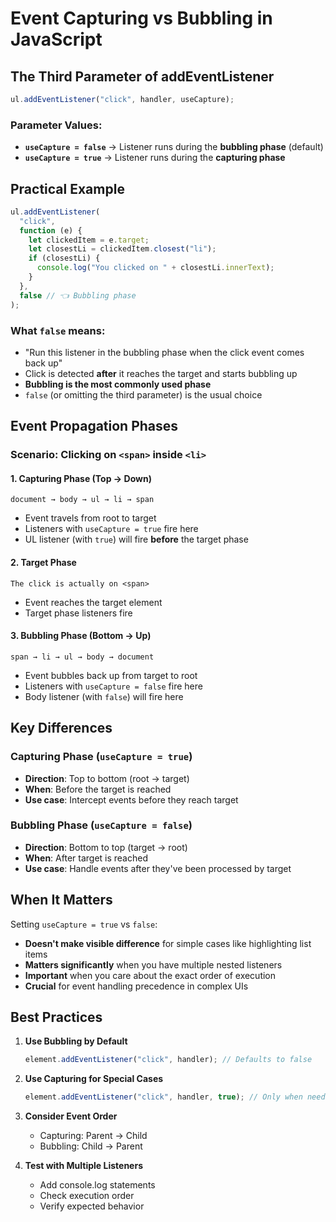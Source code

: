 # Event Capturing vs Bubbling in JavaScript

## The Third Parameter of addEventListener

```javascript
ul.addEventListener("click", handler, useCapture);
```

### Parameter Values:

- **`useCapture = false`** → Listener runs during the **bubbling phase** (default)
- **`useCapture = true`** → Listener runs during the **capturing phase**

## Practical Example

```javascript
ul.addEventListener(
  "click",
  function (e) {
    let clickedItem = e.target;
    let closestLi = clickedItem.closest("li");
    if (closestLi) {
      console.log("You clicked on " + closestLi.innerText);
    }
  },
  false // 👈 Bubbling phase
);
```

### What `false` means:

- "Run this listener in the bubbling phase when the click event comes back up"
- Click is detected **after** it reaches the target and starts bubbling up
- **Bubbling is the most commonly used phase**
- `false` (or omitting the third parameter) is the usual choice

## Event Propagation Phases

### Scenario: Clicking on `<span>` inside `<li>`

#### 1. Capturing Phase (Top → Down)

```
document → body → ul → li → span
```

- Event travels from root to target
- Listeners with `useCapture = true` fire here
- UL listener (with `true`) will fire **before** the target phase

#### 2. Target Phase

```
The click is actually on <span>
```

- Event reaches the target element
- Target phase listeners fire

#### 3. Bubbling Phase (Bottom → Up)

```
span → li → ul → body → document
```

- Event bubbles back up from target to root
- Listeners with `useCapture = false` fire here
- Body listener (with `false`) will fire here

## Key Differences

### Capturing Phase (`useCapture = true`)

- **Direction**: Top to bottom (root → target)
- **When**: Before the target is reached
- **Use case**: Intercept events before they reach target

### Bubbling Phase (`useCapture = false`)

- **Direction**: Bottom to top (target → root)
- **When**: After target is reached
- **Use case**: Handle events after they've been processed by target

## When It Matters

Setting `useCapture = true` vs `false`:

- **Doesn't make visible difference** for simple cases like highlighting list items
- **Matters significantly** when you have multiple nested listeners
- **Important** when you care about the exact order of execution
- **Crucial** for event handling precedence in complex UIs

## Best Practices

1. **Use Bubbling by Default**

   ```javascript
   element.addEventListener("click", handler); // Defaults to false
   ```

2. **Use Capturing for Special Cases**

   ```javascript
   element.addEventListener("click", handler, true); // Only when needed
   ```

3. **Consider Event Order**

   - Capturing: Parent → Child
   - Bubbling: Child → Parent

4. **Test with Multiple Listeners**
   - Add console.log statements
   - Check execution order
   - Verify expected behavior
